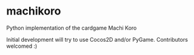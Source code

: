 # machikoro
Python implementation of the cardgame Machi Koro

Initial development will try to use Cocos2D and/or PyGame. Contributors welcomed :)
